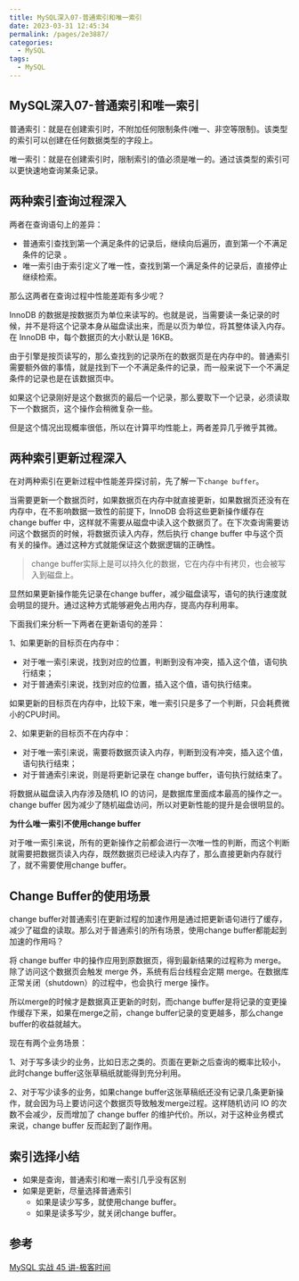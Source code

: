 ```yaml
---
title: MySQL深入07-普通索引和唯一索引
date: 2023-03-31 12:45:34
permalink: /pages/2e3887/
categories: 
  - MySQL
tags: 
  - MySQL
---
```

## MySQL深入07-普通索引和唯一索引

普通索引：就是在创建索引时，不附加任何限制条件(唯一、非空等限制)。该类型的索引可以创建在任何数据类型的字段上。

唯一索引：就是在创建索引时，限制索引的值必须是唯一的。通过该类型的索引可以更快速地查询某条记录。

## 两种索引查询过程深入

两者在查询语句上的差异：

- 普通索引查找到第一个满足条件的记录后，继续向后遍历，直到第一个不满足条件的记录 。
- 唯一索引由于索引定义了唯一性，查找到第一个满足条件的记录后，直接停止继续检索。

那么这两者在查询过程中性能差距有多少呢？

InnoDB 的数据是按数据页为单位来读写的。也就是说，当需要读一条记录的时候，并不是将这个记录本身从磁盘读出来，而是以页为单位，将其整体读入内存。在 InnoDB 中，每个数据页的大小默认是 16KB。

由于引擎是按页读写的，那么查找到的记录所在的数据页是在内存中的。普通索引需要额外做的事情，就是找到下一个不满足条件的记录，而一般来说下一个不满足条件的记录也是在该数据页中。

如果这个记录刚好是这个数据页的最后一个记录，那么要取下一个记录，必须读取下一个数据页，这个操作会稍微复杂一些。

但是这个情况出现概率很低，所以在计算平均性能上，两者差异几乎微乎其微。

## 两种索引更新过程深入

在对两种索引在更新过程中性能差异探讨前，先了解一下`change buffer`。

当需要更新一个数据页时，如果数据页在内存中就直接更新，如果数据页还没有在内存中，在不影响数据一致性的前提下，InnoDB 会将这些更新操作缓存在 change buffer 中，这样就不需要从磁盘中读入这个数据页了。在下次查询需要访问这个数据页的时候，将数据页读入内存，然后执行 change buffer 中与这个页有关的操作。通过这种方式就能保证这个数据逻辑的正确性。

> change buffer实际上是可以持久化的数据，它在内存中有拷贝，也会被写入到磁盘上。

显然如果更新操作能先记录在change buffer，减少磁盘读写，语句的执行速度就会明显的提升。通过这种方式能够避免占用内存，提高内存利用率。

下面我们来分析一下两者在更新语句的差异：

1、如果更新的目标页在内存中：

- 对于唯一索引来说，找到对应的位置，判断到没有冲突，插入这个值，语句执行结束；
- 对于普通索引来说，找到对应的位置，插入这个值，语句执行结束。

如果更新的目标页在内存中，比较下来，唯一索引只是多了一个判断，只会耗费微小的CPU时间。

2、如果更新的目标页不在内存中：

- 对于唯一索引来说，需要将数据页读入内存，判断到没有冲突，插入这个值，语句执行结束；
- 对于普通索引来说，则是将更新记录在 change buffer，语句执行就结束了。

将数据从磁盘读入内存涉及随机 IO 的访问，是数据库里面成本最高的操作之一。change buffer 因为减少了随机磁盘访问，所以对更新性能的提升是会很明显的。

**为什么唯一索引不使用change buffer**

对于唯一索引来说，所有的更新操作之前都会进行一次唯一性的判断，而这个判断就需要把数据页读入内存，既然数据页已经读入内存了，那么直接更新内存就行了，就不需要使用change buffer。

## Change Buffer的使用场景

change buffer对普通索引在更新过程的加速作用是通过把更新语句进行了缓存，减少了磁盘的读取。那么对于普通索引的所有场景，使用change buffer都能起到加速的作用吗？

将 change buffer 中的操作应用到原数据页，得到最新结果的过程称为 merge。除了访问这个数据页会触发 merge 外，系统有后台线程会定期 merge。在数据库正常关闭（shutdown）的过程中，也会执行 merge 操作。

所以merge的时候才是数据真正更新的时刻，而change buffer是将记录的变更操作缓存下来，如果在merge之前，change buffer记录的变更越多，那么change buffer的收益就越大。

现在有两个业务场景：

1、对于写多读少的业务，比如日志之类的。页面在更新之后查询的概率比较小，此时change buffer这张草稿纸就能得到充分利用。

2、对于写少读多的业务，如果change buffer这张草稿纸还没有记录几条更新操作，就会因为马上要访问这个数据页导致触发merge过程。这样随机访问 IO 的次数不会减少，反而增加了 change buffer 的维护代价。所以，对于这种业务模式来说，change buffer 反而起到了副作用。

## 索引选择小结

- 如果是查询，普通索引和唯一索引几乎没有区别
- 如果是更新，尽量选择普通索引
  - 如果是读少写多，就使用change buffer。
  - 如果是读多写少，就关闭change buffer。

## 参考

[MySQL 实战 45 讲-极客时间](https://time.geekbang.org/column/intro/100020801?tab=catalog)